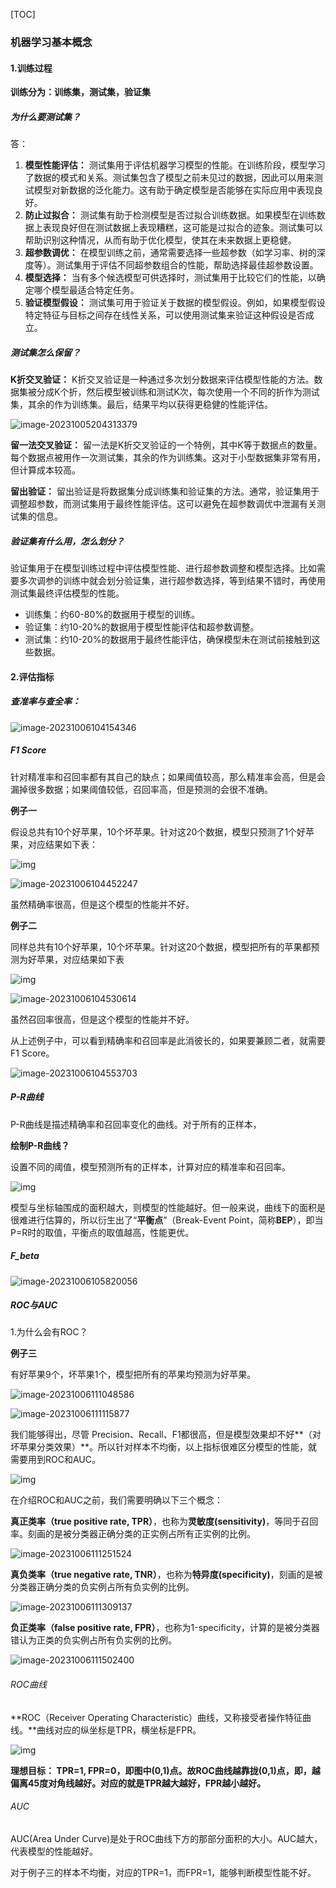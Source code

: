 [TOC]

### 机器学习基本概念

#### 1.训练过程

**训练分为：训练集，测试集，验证集**

##### 为什么要测试集？

答：

1. **模型性能评估：** 测试集用于评估机器学习模型的性能。在训练阶段，模型学习了数据的模式和关系。测试集包含了模型之前未见过的数据，因此可以用来测试模型对新数据的泛化能力。这有助于确定模型是否能够在实际应用中表现良好。
2. **防止过拟合：** 测试集有助于检测模型是否过拟合训练数据。如果模型在训练数据上表现良好但在测试数据上表现糟糕，这可能是过拟合的迹象。测试集可以帮助识别这种情况，从而有助于优化模型，使其在未来数据上更稳健。
3. **超参数调优：** 在模型训练之前，通常需要选择一些超参数（如学习率、树的深度等）。测试集用于评估不同超参数组合的性能，帮助选择最佳超参数设置。
4. **模型选择：** 当有多个候选模型可供选择时，测试集用于比较它们的性能，以确定哪个模型最适合特定任务。
5. **验证模型假设：** 测试集可用于验证关于数据的模型假设。例如，如果模型假设特定特征与目标之间存在线性关系，可以使用测试集来验证这种假设是否成立。



##### 测试集怎么保留？

**K折交叉验证：** K折交叉验证是一种通过多次划分数据来评估模型性能的方法。数据集被分成K个折，然后模型被训练和测试K次，每次使用一个不同的折作为测试集，其余的作为训练集。最后，结果平均以获得更稳健的性能评估。

![image-20231005204313379](C:\Users\Morty\AppData\Roaming\Typora\typora-user-images\image-20231005204313379.png)

**留一法交叉验证：** 留一法是K折交叉验证的一个特例，其中K等于数据点的数量。每个数据点被用作一次测试集，其余的作为训练集。这对于小型数据集非常有用，但计算成本较高。

**留出验证：** 留出验证是将数据集分成训练集和验证集的方法。通常，验证集用于调整超参数，而测试集用于最终性能评估。这可以避免在超参数调优中泄漏有关测试集的信息。



##### 验证集有什么用，怎么划分？

 验证集用于在模型训练过程中评估模型性能、进行超参数调整和模型选择。比如需要多次调参的训练中就会划分验证集，进行超参数选择，等到结果不错时，再使用测试集最终评估模型的性能。

- 训练集：约60-80%的数据用于模型的训练。
- 验证集：约10-20%的数据用于模型性能评估和超参数调整。
- 测试集：约10-20%的数据用于最终性能评估，确保模型未在测试前接触到这些数据。





#### 2.评估指标

##### 查准率与查全率：

![image-20231006104154346](C:\Users\Morty\AppData\Roaming\Typora\typora-user-images\image-20231006104154346.png)





##### F1 Score

针对精准率和召回率都有其自己的缺点；如果阈值较高，那么精准率会高，但是会漏掉很多数据；如果阈值较低，召回率高，但是预测的会很不准确。

**例子一**

假设总共有10个好苹果，10个坏苹果。针对这20个数据，模型只预测了1个好苹果，对应结果如下表：

![img](https://pic3.zhimg.com/80/v2-8ee53d25586993bca5dcdbe47c68e6da_720w.webp)

![image-20231006104452247](C:\Users\Morty\AppData\Roaming\Typora\typora-user-images\image-20231006104452247.png)

虽然精确率很高，但是这个模型的性能并不好。

**例子二**

同样总共有10个好苹果，10个坏苹果。针对这20个数据，模型把所有的苹果都预测为好苹果，对应结果如下表

![img](https://pic4.zhimg.com/v2-3b2115c19cd14291aef7ede0a4ae4567_r.jpg)

![image-20231006104530614](C:\Users\Morty\AppData\Roaming\Typora\typora-user-images\image-20231006104530614.png)

虽然召回率很高，但是这个模型的性能并不好。

从上述例子中，可以看到精确率和召回率是此消彼长的，如果要兼顾二者，就需要F1 Score。

![image-20231006104553703](C:\Users\Morty\AppData\Roaming\Typora\typora-user-images\image-20231006104553703.png)

##### P-R曲线

P-R曲线是描述精确率和召回率变化的曲线。对于所有的正样本，

**绘制P-R曲线？**

设置不同的阈值，模型预测所有的正样本，计算对应的精准率和召回率。

![img](https://pic2.zhimg.com/v2-a8d701e7b7070052a1dd830bae024e0d_r.jpg)

模型与坐标轴围成的面积越大，则模型的性能越好。但一般来说，曲线下的面积是很难进行估算的，所以衍生出了“**平衡点**”（Break-Event Point，简称**BEP**），即当P=R时的取值，平衡点的取值越高，性能更优。



##### F_beta

![image-20231006105820056](C:\Users\Morty\AppData\Roaming\Typora\typora-user-images\image-20231006105820056.png)

##### ROC与AUC

1.为什么会有ROC？

**例子三**

有好苹果9个，坏苹果1个，模型把所有的苹果均预测为好苹果。

![image-20231006111048586](C:\Users\Morty\AppData\Roaming\Typora\typora-user-images\image-20231006111048586.png)

![image-20231006111115877](C:\Users\Morty\AppData\Roaming\Typora\typora-user-images\image-20231006111115877.png)

我们能够得出，尽管 Precision、Recall、F1都很高，但是模型效果却不好**（对坏苹果分类效果）**。所以针对样本不均衡，以上指标很难区分模型的性能，就需要用到ROC和AUC。



![img](https://pic4.zhimg.com/80/v2-9c4d2f9faa4a240edca3c2d5a68f40e3_720w.webp)

在介绍ROC和AUC之前，我们需要明确以下三个概念：

**真正类率（true positive rate, TPR）**，也称为**灵敏度(sensitivity)**，等同于召回率。刻画的是被分类器正确分类的正实例占所有正实例的比例。

![image-20231006111251524](C:\Users\Morty\AppData\Roaming\Typora\typora-user-images\image-20231006111251524.png)

**真负类率（true negative rate, TNR）**，也称为**特异度(specificity)**，刻画的是被分类器正确分类的负实例占所有负实例的比例。

![image-20231006111309137](C:\Users\Morty\AppData\Roaming\Typora\typora-user-images\image-20231006111309137.png)

**负正类率（false positive rate, FPR）**，也称为1-specificity，计算的是被分类器错认为正类的负实例占所有负实例的比例。

![image-20231006111502400](C:\Users\Morty\AppData\Roaming\Typora\typora-user-images\image-20231006111502400.png)

###### ROC曲线

**ROC（Receiver Operating Characteristic）曲线，又称接受者操作特征曲线。**曲线对应的纵坐标是TPR，横坐标是FPR。

![img](https://pic2.zhimg.com/v2-fad890b55fe2813a9e4a17e555da870d_r.jpg)

**理想目标： TPR=1, FPR=0，即图中(0,1)点。故ROC曲线越靠拢(0,1)点，即，越偏离45度对角线越好。对应的就是TPR越大越好，FPR越小越好。**

###### AUC

AUC(Area Under Curve)是处于ROC曲线下方的那部分面积的大小。AUC越大，代表模型的性能越好。

对于例子三的样本不均衡，对应的TPR=1，而FPR=1，能够判断模型性能不好。